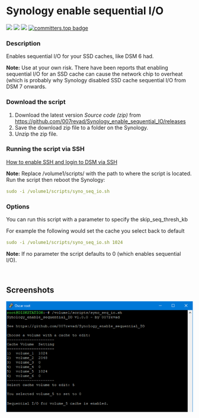 # Synology enable sequential I/O

<a href="https://github.com/007revad/Synology_enable_sequential_IO/releases"><img src="https://img.shields.io/github/release/007revad/Synology_enable_sequential_IO.svg"></a>
<a href="https://hits.seeyoufarm.com"><img src="https://hits.seeyoufarm.com/api/count/incr/badge.svg?url=https%3A%2F%2Fgithub.com%2F007revad%2FSynology_enable_sequential_IOh&count_bg=%2379C83D&title_bg=%23555555&icon=&icon_color=%23E7E7E7&title=views&edge_flat=false"/></a>
[![](https://img.shields.io/static/v1?label=Sponsor&message=%E2%9D%A4&logo=GitHub&color=%23fe8e86)](https://github.com/sponsors/007revad)
[![committers.top badge](https://user-badge.committers.top/australia/007revad.svg)](https://user-badge.committers.top/australia/007revad)

### Description

Enables sequential I/O for your SSD caches, like DSM 6 had.

**Note:** Use at your own risk. There have been reports that enabling sequential I/O for an SSD cache can cause the network chip to overheat (which is probably why Synology disabled SSD cache sequential I/O from DSM 7 onwards.

### Download the script

1. Download the latest version _Source code (zip)_ from https://github.com/007revad/Synology_enable_sequential_IO/releases
2. Save the download zip file to a folder on the Synology.
3. Unzip the zip file.

### Running the script via SSH

[How to enable SSH and login to DSM via SSH](https://kb.synology.com/en-global/DSM/tutorial/How_to_login_to_DSM_with_root_permission_via_SSH_Telnet)

**Note:** Replace /volume1/scripts/ with the path to where the script is located.
Run the script then reboot the Synology:

```YAML
sudo -i /volume1/scripts/syno_seq_io.sh
```

### Options

You can run this script with a parameter to specify the skip_seq_thresh_kb

For example the following would set the cache you select back to default

```YAML
sudo -i /volume1/scripts/syno_seq_io.sh 1024
```

**Note:** If no parameter the script defaults to 0 (which enables sequential I/O).

<br>

## Screenshots

<p align="center"><img src="/images/screenshot.png"></p>

